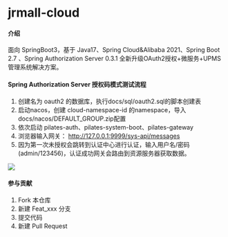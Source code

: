 # jrmall-cloud

#### 介绍
面向 SpringBoot3，基于 Java17、Spring Cloud&Alibaba 2021、Spring Boot 2.7 、Spring Authorization Server 0.3.1 全新升级OAuth2授权+微服务+UPMS管理系统解决方案。


#### Spring Authorization Server 授权码模式测试流程
1. 创建名为 oauth2 的数据库，执行docs/sql/oauth2.sql的脚本创建表
2. 启动nacos，创建 cloud-namespace-id 的namespace，导入docs/nacos/DEFAULT_GROUP.zip配置
3. 依次启动 pilates-auth、pilates-system-boot、pilates-gateway
4. 浏览器输入网关： http://127.0.0.1:9999/sys-api/messages 
5. 因为第一次未授权会跳转到认证中心进行认证，输入用户名/密码(admin/123456)，认证成功网关会路由到资源服务器获取数据。

![](https://oss.youlai.tech/blog/sas-authorization-code.gif)


#### 参与贡献

1.  Fork 本仓库
2.  新建 Feat_xxx 分支
3.  提交代码
4.  新建 Pull Request